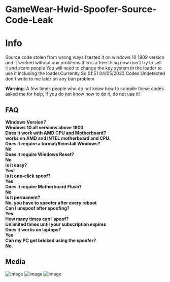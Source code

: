 # GameWear-Hwid-Spoofer-Source-Code-Leak
# Info

Source code stolen from wrong ways I tested it on windows 10 1909 version and it worked without any problems.this is a free thing now don't try to sell it and scam people.You will need to change the key system in the loader to use it including the loader.Currently So 01:51 04/05/2022 Codes Undetected don't write to me later on any ban problem



**Warning**: A few times people who do not know how to compile these codes asked me for help, if you do not know how to do it, do not use it!


## **FAQ**  
  
**Windows Version?  
Windows 10 all versions above 1803  
Does it work with AMD CPU and Motherboard?  
works on AMD and INTEL motherboard and CPU.  
Does it require a format/Reinstall Windows?  
No  
Does it require Windows Reset?  
No  
Is it easy?  
Yes!  
Is it one-click spoof?  
Yes  
Does it require Motherboard Flush?  
No  
Is it permanent?  
No, you have to spoofer after every reboot  
Can I unspoof after spoofing?  
Yes  
How many times can I spoof?  
Unlimited times until your subscription expires  
Does it works on laptops?  
Yes  
Can my PC get bricked using the spoofer?  
No.**
## Media
![image](https://user-images.githubusercontent.com/98352276/152636685-f5058c59-9c69-4e81-83bc-0e3f04d45816.png)
![image](https://user-images.githubusercontent.com/98352276/152636687-8f467353-9876-4e6e-91c9-86d1bc96d919.png)
![image](https://user-images.githubusercontent.com/98352276/152636691-48f5355a-ac5b-4152-866b-f89568909f41.png)
